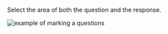 Select the area of both the question and the response.

![example of marking a questions](assets/anzac/att_q_ex.gif)